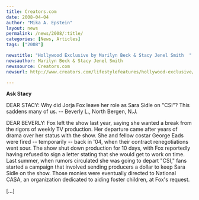 ```yaml
---
title: Creators.com
date: 2008-04-04
author: "Mika A. Epstein"
layout: news
permalink: /news/2008/:title/
categories: [News, Articles]
tags: ["2008"]

newstitle: "Hollywood Exclusive by Marilyn Beck & Stacy Jenel Smith  "
newsauthor: Marilyn Beck & Stacy Jenel Smith  
newssource: Creators.com  
newsurl: http://www.creators.com/lifestylefeatures/hollywood-exclusive/ask-stacy-2008-04-05.html  

---
```


**Ask Stacy**

DEAR STACY: Why did Jorja Fox leave her role as Sara Sidle on "CSI"? This saddens many of us. -- Beverly L., North Bergen, N.J.

DEAR BEVERLY: Fox left the show last year, saying she wanted a break from the rigors of weekly TV production. Her departure came after years of drama over her status with the show. She and fellow costar George Eads were fired -- temporarily -- back in '04, when their contract renegotiations went sour. The show shut down production for 10 days, with Fox reportedly having refused to sign a letter stating that she would get to work on time. Last summer, when rumors circulated she was going to depart "CSI," fans started a campaign that involved sending producers a dollar to keep Sara Sidle on the show. Those monies were eventually directed to National CASA, an organization dedicated to aiding foster children, at Fox's request.

[...]


